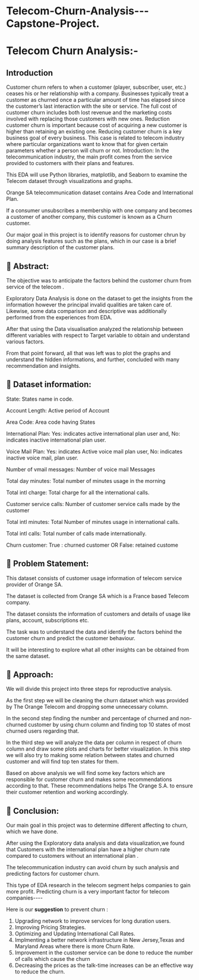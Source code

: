 # Telecom-Churn-Analysis---Capstone-Project.
# **Telecom Churn Analysis:-**

## Introduction

Customer churn refers to when a customer (player, subscriber, user, etc.) ceases his or her relationship with a company. Businesses typically treat a customer as churned once a particular amount of time has elapsed since the customer’s last interaction with the site or service. The full cost of customer churn includes both lost revenue and the marketing costs involved with replacing those customers with new ones. Reduction customer churn is important because cost of acquiring a new customer is higher than retaining an existing one. Reducing customer churn is a key business goal of every business. This case is related to telecom industry where particular organizations want to know that for given certain parameters whether a person will churn or not. Introduction: In the telecommunication industry, the main profit comes from the service provided to customers with their plans and features.

This EDA will use Python libraries, matplotlib, and Seaborn to examine the Telecom dataset through visualizations and graphs.

Orange SA telecommunication dataset contains Area Code and International Plan.

If a consumer unsubscribes a membership with one company and becomes a customer of another company, this customer is known as a Churn customer.

Our major goal in this project is to identify reasons for customer chrun by doing analysis features such as the plans, which in our case is a brief summary description of the customer plans.

## 📖 Abstract: 

The objective was to anticipate the factors behind the customer churn from service of the telecom .

Exploratory Data Analysis is done on the dataset to get the insights from the information however the principal invalid qualities are taken care of. Likewise, some data comparison and descriptive was additionally performed from the experiences from EDA.

After that using the Data visualisation analyzed the relationship between different variables with respect to Target variable to obtain and understand various factors.

From that point forward, all that was left was to plot the graphs and understand the hidden informations, and further, concluded with many recommendation and insights.

## 📖 Dataset information: 

State: States name in code.

Account Length: Active period of Account

Area Code: Area code having States

International Plan: Yes: indicates active international plan user and, No: indicates inactive international plan user.

Voice Mail Plan: Yes: indicates Active voice mail plan user, No: indicates inactive voice mail, plan user.

Number of vmail messages: Number of voice mail Messages

Total day minutes: Total number of minutes usage in the morning

Total intl charge: Total charge for all the international calls.

Customer service calls: Number of customer service calls made by the customer

Total intl minutes: Total Number of minutes usage in international calls.

Total intl calls: Total number of calls made internationally.

Churn customer: True : churned customer OR False: retained custome

## 📖 Problem Statement: 
This dataset consists of customer usage information of telecom service provider of Orange SA.

The dataset is collected from Orange SA which is a France based Telecom company.

The dataset consists the information of customers and details of usage like plans, account, subscriptions etc.

The task was to understand the data and identify the factors behind the customer churn and predict the customer behaviour.

It will be interesting to explore what all other insights can be obtained from the same dataset.

## 📖 Approach:  
We will divide this project into three steps for reproductive analysis.

As the first step we will be cleaning the churn dataset which was provided by The Orange Telecom and dropping some unnecessary column.

In the second step finding the number and percentage of churned and non-churned customer by using churn column and finding top 10 states of most churned users regarding that.

In the third step we will analyze the data per column in respect of churn column and draw some plots and charts for better visualization. In this step we will also try to making some relation between states and churned customer and will find top ten states for them.

Based on above analysis we will find some key factors which are responsible for customer churn and makes some recommendations according to that. These recommendations helps The Orange S.A. to ensure their customer retention and working accordingly.



## 📖 Conclusion: 

Our main goal in this project was to determine different affecting to churn, which we have done.

After using the Exploratory data analysis and data visualization,we found that Customers with the international plan have a higher churn rate compared to customers without an international plan .

The telecommunication industry can avoid churn by such analysis and predicting factors for customer churn.

This type of EDA research in the telecom segment helps companies to gain more profit. Predicting churn is a very important factor for telecom companies----


Here is our **suggestion** to prevent churn :
1. Upgrading network to improve services for long duration users.
2. Improving Pricing Strategies.
3. Optimizing and Updating International Call Rates.
4. Implmenting a better network infrastructure in New Jersey,Texas and Maryland Areas where there is more Churn Rate.
6. Improvement in the customer service can be done to reduce the number of calls which cause the churn
7. Decreasing the prices as the talk-time increases can be an effective way to reduce the churn.
